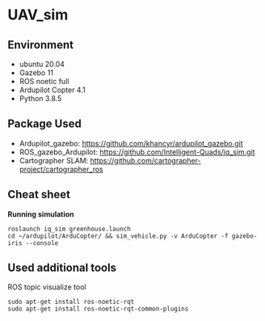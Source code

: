 # UAV_sim

## Environment 
- ubuntu 20.04 
- Gazebo 11
- ROS noetic full
- Ardupilot Copter 4.1
- Python 3.8.5

## Package Used
- Ardupilot_gazebo: https://github.com/khancyr/ardupilot_gazebo.git
- ROS_gazebo_Ardupilot: https://github.com/Intelligent-Quads/iq_sim.git
- Cartographer SLAM: https://github.com/cartographer-project/cartographer_ros

## Cheat sheet
**Running simulation** 
``` 
roslaunch iq_sim greenhouse.launch 
cd ~/ardupilot/ArduCopter/ && sim_vehicle.py -v ArduCopter -f gazebo-iris --console
```

## Used additional tools
ROS topic visualize tool
```
sudo apt-get install ros-noetic-rqt
sudo apt-get install ros-noetic-rqt-common-plugins
```
